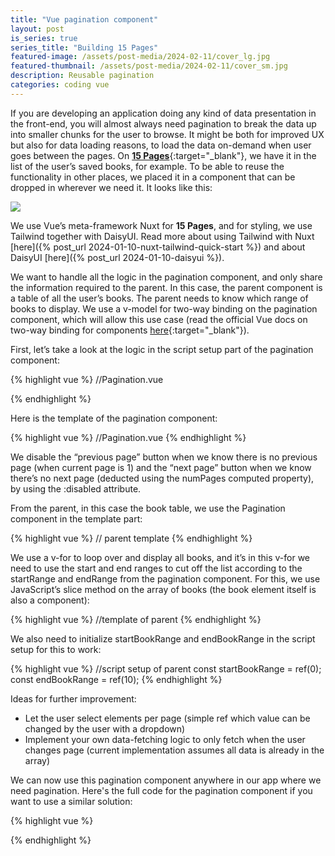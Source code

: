 ```yaml
---
title: "Vue pagination component"
layout: post
is_series: true
series_title: "Building 15 Pages"
featured-image: /assets/post-media/2024-02-11/cover_lg.jpg
featured-thumbnail: /assets/post-media/2024-02-11/cover_sm.jpg
description: Reusable pagination
categories: coding vue
---
```


If you are developing an application doing any kind of data presentation in the front-end, you will almost always need pagination to break the data up into smaller chunks for the user to browse. It might be both for improved UX but also for data loading reasons, to load the data on-demand when user goes between the pages. On [**15 Pages**](https://www.15pages.com){:target="\_blank"}, we have it in the list of the user’s saved books, for example. To be able to reuse the functionality in other places, we placed it in a component that can be dropped in wherever we need it. It looks like this:

<img src="/assets/post-media/2024-02-11/pagination.gif"/>

We use Vue’s meta-framework Nuxt for **15 Pages**, and for styling, we use Tailwind together with DaisyUI. Read more about using Tailwind with Nuxt [here]({% post_url 2024-01-10-nuxt-tailwind-quick-start %}) and about DaisyUI [here]({% post_url 2024-01-10-daisyui %}).

We want to handle all the logic in the pagination component, and only share the information required to the parent. In this case, the parent component is a table of all the user’s books. The parent needs to know which range of books to display. We use a v-model for two-way binding on the pagination component, which will allow this use case (read the official Vue docs on two-way binding for components [here](https://vuejs.org/guide/components/v-model.html){:target="\_blank"}).

First, let’s take a look at the logic in the script setup part of the pagination component:

{% highlight vue %}
//Pagination.vue

<script setup>
//define the props
const props = defineProps({
  //we set default value to 10 for elements per page
  elementsPerPage: { type: Number, default: 10 },
  totalElements: { type: Number, required: true },
});

//define the models for the start and end range,
//the values will be reflected in the parent component as well
const startRange = defineModel("startRange", { type: Number, required: true });
const endRange = defineModel("endRange", {
  type: Number,
  required: true,
});

//define the currentPage ref, we always start at first page
const currentPage = ref(1);

//watch the currentPage and update the start and end range accordingly
watch(currentPage, () => {
  startRange.value = (currentPage.value - 1) * props.elementsPerPage;
  endRange.value = currentPage.value * props.elementsPerPage;
});

//define the computed numPages, which is the total number of pages and
//is calculated using the totalElements and elementsPerPage
const numPages = computed(() => {
  return Math.ceil(props.totalElements / props.elementsPerPage);
});
</script>

{% endhighlight %}

Here is the template of the pagination component:

{% highlight vue %}
//Pagination.vue
<template>

  <div class="w-full flex justify-center mt-5">
    <div class="join">
      <button
        class="join-item btn"
        @click="currentPage = currentPage - 1"
        :disabled="currentPage <= 1"
      >
        «
      </button>
      <button class="join-item btn">{{ currentPage }} ({{ numPages }})</button>
      <button
        class="join-item btn"
        @click="currentPage = currentPage + 1"
        :disabled="currentPage >= numPages"
      >
        »
      </button>
    </div>
  </div>
</template>
{% endhighlight %}

We disable the “previous page” button when we know there is no previous page (when current page is 1) and the “next page” button when we know there’s no next page (deducted using the numPages computed property), by using the :disabled attribute.

From the parent, in this case the book table, we use the Pagination component in the template part:

{% highlight vue %}
// parent template
<Pagination
      :totalElements="allUserBooks.length"
      v-model:startRange="startBookRange"
      v-model:endRange="endBookRange"
    />
{% endhighlight %}

We use a v-for to loop over and display all books, and it’s in this v-for we need to use the start and end ranges to cut off the list according to the startRange and endRange from the pagination component. For this, we use JavaScript’s slice method on the array of books (the book element itself is also a component):

{% highlight vue %}
//template of parent
<Book
  :book="book"
  v-for="book in allUserBooks.slice(
    startBookRange,
    endBookRange
  )"
  :key="book.id"
/>
{% endhighlight %}

We also need to initialize startBookRange and endBookRange in the script setup for this to work:

{% highlight vue %}
//script setup of parent
const startBookRange = ref(0);
const endBookRange = ref(10);
{% endhighlight %}

Ideas for further improvement:

- Let the user select elements per page (simple ref which value can be changed by the user with a dropdown)
- Implement your own data-fetching logic to only fetch when the user changes page (current implementation assumes all data is already in the array)

We can now use this pagination component anywhere in our app where we need pagination. Here's the full code for the pagination component if you want to use a similar solution:

{% highlight vue %}
<template>

  <div class="w-full flex justify-center mt-5">
    <div class="join">
      <button
        class="join-item btn"
        @click="currentPage = currentPage - 1"
        :disabled="currentPage <= 1"
      >
        «
      </button>
      <button class="join-item btn">{{ currentPage }} ({{ numPages }})</button>
      <button
        class="join-item btn"
        @click="currentPage = currentPage + 1"
        :disabled="currentPage >= numPages"
      >
        »
      </button>
    </div>
  </div>
</template>

<script setup>
//define the props
const props = defineProps({
  //we set default value to 10 for elements per page
  elementsPerPage: { type: Number, default: 10 },
  totalElements: { type: Number, required: true },
});

//define the models for the start and end range,
//the values will be reflected in the parent component as well
const startRange = defineModel("startRange", { type: Number, required: true });
const endRange = defineModel("endRange", {
  type: Number,
  required: true,
});

//define the currentPage ref, we always start at first page
const currentPage = ref(1);

//watch the currentPage and update the start and end range accordingly
watch(currentPage, () => {
  startRange.value = (currentPage.value - 1) * props.elementsPerPage;
  endRange.value = currentPage.value * props.elementsPerPage;
});

//define the computed numPages, which is the total number of pages and
//is calculated using the totalElements and elementsPerPage
const numPages = computed(() => {
  return Math.ceil(props.totalElements / props.elementsPerPage);
});
</script>

{% endhighlight %}
